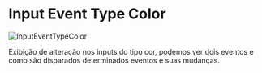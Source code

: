 # Input Event Type Color
 
![InputEventTypeColor](https://lh3.googleusercontent.com/pw/ACtC-3dMZIGgOE2sqWrEHon9Qc1t6irOEQMv_nwq47rQJGpLAJN4DiIGBTNt-UvQdNBCu82Da6g4pxXm9hpWAsZADbIoQpfh5JW1bRYUTeDGAoj6dfgMjBWwynCAe9hyfKhykTQ4hDWrxMYs6Jw91jfHQuxj=w1363-h555-no?authuser=0)

Exibição de alteração nos inputs do tipo cor, podemos ver dois eventos e como são disparados determinados eventos e suas mudanças.
